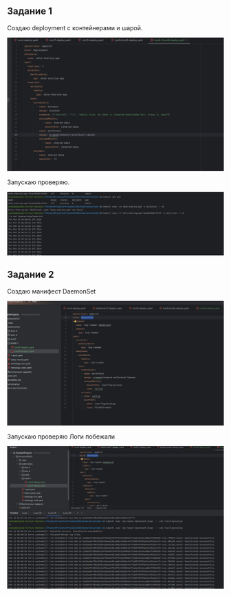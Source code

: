 ## Задание 1

Создаю deployment c контейнерами и шарой.

![5e6023714b38bc171d32199a509e8e3d.png](../_resources/5e6023714b38bc171d32199a509e8e3d-4.png)

Запускаю проверяю.

![36e7a1cb8c4a736895fa407883d81de3.png](../_resources/36e7a1cb8c4a736895fa407883d81de3-4.png)

## Задание 2

Создаю манифест DaemonSet

![c652f9bfdd16ddeb852f48f9accc61f0.png](../_resources/c652f9bfdd16ddeb852f48f9accc61f0-4.png)

Запускаю проверяю 
Логи побежали

![c907efad451961444944a75d8a0beb23.png](../_resources/c907efad451961444944a75d8a0beb23-4.png)